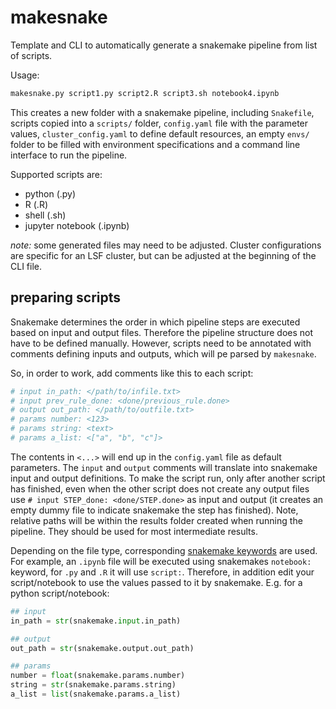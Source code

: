 # makesnake

Template and CLI to automatically generate a snakemake pipeline from list of scripts.

Usage:

```bash
makesnake.py script1.py script2.R script3.sh notebook4.ipynb
```

This creates a new folder with a snakemake pipeline, including `Snakefile`, scripts copied into a `scripts/` folder, `config.yaml` file with the parameter values, `cluster_config.yaml` to define default resources, an empty `envs/` folder to be filled with environment specifications and a command line interface to run the pipeline.

Supported scripts are:
- python (.py)
- R (.R)
- shell (.sh)
- jupyter notebook (.ipynb)

*note:* some generated files may need to be adjusted. Cluster configurations are specific for an LSF cluster, but can be adjusted at the beginning of the CLI file.

## preparing scripts

Snakemake determines the order in which pipeline steps are executed based on input and output files. Therefore the pipeline structure does not have to be defined manually. However, scripts need to be annotated with comments defining inputs and outputs, which will pe parsed by `makesnake`.

So, in order to work, add comments like this to each script:

```python
# input in_path: </path/to/infile.txt>
# input prev_rule_done: <done/previous_rule.done>
# output out_path: </path/to/outfile.txt>
# params number: <123>
# params string: <text>
# params a_list: <["a", "b", "c"]>
```

The contents in `<...>` will end up in the `config.yaml` file as default parameters.
The `input` and `output` comments will translate into snakemake input and output definitions. To make the script run, only after another script has finished, even when the other script does not create any output files use `# input STEP_done: <done/STEP.done>` as input and output (it creates an empty dummy file to indicate snakemake the step has finished).
Note, relative paths will be within the results folder created when running the pipeline. They should be used for most intermediate results.

Depending on the file type, corresponding [snakemake keywords](https://snakemake.readthedocs.io/en/stable/snakefiles/rules.html#external-scripts) are used. For example, an `.ipynb` file will be executed using snakemakes `notebook:` keyword, for `.py` and `.R` it will use `script:`.
Therefore, in addition edit your script/notebook to use the values passed to it by snakemake. E.g. for a python script/notebook:

```python
## input
in_path = str(snakemake.input.in_path)

## output
out_path = str(snakemake.output.out_path)

## params
number = float(snakemake.params.number)
string = str(snakemake.params.string)
a_list = list(snakemake.params.a_list)
```
